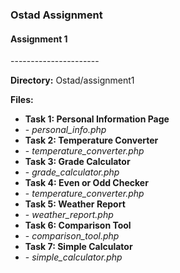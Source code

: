 <h3>Ostad Assignment</h3>

<h4>Assignment 1</h4>

<p>----------------------</p>

<p><strong>Directory:</strong> Ostad/assignment1</p>

<p><strong>Files:</strong></p>
<ul>
    <li><strong>Task 1: Personal Information Page</strong></li>
    <li> - <i>personal_info.php</i>
    <li><strong>Task 2: Temperature Converter</strong></li>
    <li> - <i>temperature_converter.php</i>
    <li><strong>Task 3: Grade Calculator</strong></li>
    <li> - <i>grade_calculator.php</i>
    <li><strong>Task 4: Even or Odd Checker</strong></li>
    <li> - <i>temperature_converter.php</i>
    <li><strong>Task 5: Weather Report</strong></li>
    <li> - <i>weather_report.php</i>
    <li><strong>Task 6: Comparison Tool</strong></li>
    <li> - <i>comparison_tool.php</i>
    <li><strong>Task 7: Simple Calculator</strong></li>
    <li> - <i>simple_calculator.php</i>
</ul>
